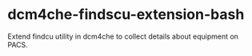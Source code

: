# dcm4che-findscu-extension-bash
Extend findcu utility in dcm4che to collect details about equipment on PACS.
